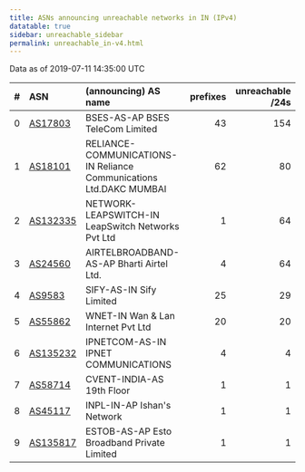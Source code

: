 ```yaml
---
title: ASNs announcing unreachable networks in IN (IPv4)
datatable: true
sidebar: unreachable_sidebar
permalink: unreachable_in-v4.html
---
```


Data as of 2019-07-11 14:35:00 UTC


<div class="datatable-begin"></div>

|   # | ASN                                      | (announcing) AS name                                               |   prefixes |   unreachable /24s |
|----:|:-----------------------------------------|:-------------------------------------------------------------------|-----------:|-------------------:|
|   0 | [AS17803](unreachable_AS17803-v4.html)   | BSES-AS-AP BSES TeleCom Limited                                    |         43 |                154 |
|   1 | [AS18101](unreachable_AS18101-v4.html)   | RELIANCE-COMMUNICATIONS-IN Reliance Communications Ltd.DAKC MUMBAI |         62 |                 80 |
|   2 | [AS132335](unreachable_AS132335-v4.html) | NETWORK-LEAPSWITCH-IN LeapSwitch Networks Pvt Ltd                  |          1 |                 64 |
|   3 | [AS24560](unreachable_AS24560-v4.html)   | AIRTELBROADBAND-AS-AP Bharti Airtel Ltd.                           |          4 |                 64 |
|   4 | [AS9583](unreachable_AS9583-v4.html)     | SIFY-AS-IN Sify Limited                                            |         25 |                 29 |
|   5 | [AS55862](unreachable_AS55862-v4.html)   | WNET-IN Wan &amp; Lan Internet Pvt Ltd                             |         20 |                 20 |
|   6 | [AS135232](unreachable_AS135232-v4.html) | IPNETCOM-AS-IN IPNET COMMUNICATIONS                                |          4 |                  4 |
|   7 | [AS58714](unreachable_AS58714-v4.html)   | CVENT-INDIA-AS 19th Floor                                          |          1 |                  1 |
|   8 | [AS45117](unreachable_AS45117-v4.html)   | INPL-IN-AP Ishan's Network                                         |          1 |                  1 |
|   9 | [AS135817](unreachable_AS135817-v4.html) | ESTOB-AS-AP Esto Broadband Private Limited                         |          1 |                  1 |

<div class="datatable-end"></div>